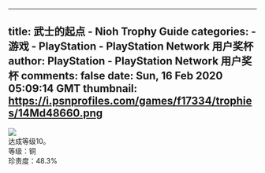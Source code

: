 
---
title: 武士的起点 - Nioh Trophy Guide
categories: 
    - 游戏
    - PlayStation - PlayStation Network 用户奖杯
author: PlayStation - PlayStation Network 用户奖杯
comments: false
date: Sun, 16 Feb 2020 05:09:14 GMT
thumbnail: https://i.psnprofiles.com/games/f17334/trophies/14Md48660.png
---

<div>   
<img src="https://i.psnprofiles.com/games/f17334/trophies/14Md48660.png" referrerpolicy="no-referrer"><br>达成等级10。<br>等级：铜<br>珍贵度：48.3%  
</div>
            